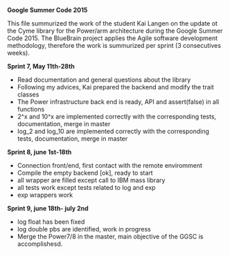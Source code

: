 **Google Summer Code 2015**

This file summurized the work of the student Kai Langen on the update ot the Cyme library for the Power/arm architecture 
during the Google Summer Code 2015. The BlueBrain project applies the Agile software development methodology, therefore
the work is summurized per sprint (3 consecutives weeks).

**Sprint 7, May 11th-28th**
  - Read documentation and general questions about the library
  - Following my advices, Kai prepared the backend and modify the trait classes
  - The Power infrastructure back end is ready, API and assert(false) in all functions
  - 2^x and 10^x are implemented correctly with the corresponding tests, documentation, merge in master
  - log_2 and log_10 are implemented correctly with the corresponding tests, documentation, merge in master

**Sprint 8, june 1st-18th**
  - Connection front/end, first contact with the remote enviromment 
  - Compile the empty backend [ok], ready to start
  - all wrapper are filled except call to IBM mass library
  - all tests work except tests related to log and exp
  - exp wrappers work
  
**Sprint 9, june 18th- july 2nd**
  - log float has been fixed
  - log double pbs are identified, work in progress
  - Merge the Power7/8 in the master, main objective of the GGSC is accomplishesd.
